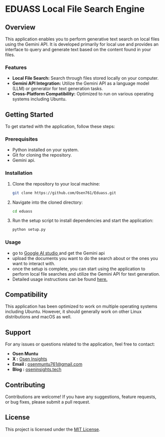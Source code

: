 

#  EDUASS Local File Search Engine

## Overview

This application enables you to perform generative text search on local files using the Gemini API. It is developed primarily for local use and provides an interface to query and generate text based on the content found in your files.

### Features

- **Local File Search:** Search through files stored locally on your computer.
- **Gemini API Integration:** Utilize the Gemini API as a language model (LLM) or generator for text generation tasks.
- **Cross-Platform Compatibility:** Optimized to run on various operating systems including Ubuntu.

## Getting Started

To get started with the application, follow these steps:

### Prerequisites

- Python installed on your system.
- Git for cloning the repository.
- Gemini api. 

### Installation

1. Clone the repository to your local machine:

   ```bash
   git clone https://github.com/Osen761/Eduass.git
   ```

2. Navigate into the cloned directory:

   ```bash
   cd eduass
   ```

3. Run the setup script to install dependencies and start the application:

   ```bash
   python setup.py
   ```

### Usage
- go to [Google AI studio ](https://aistudio.google.com/app/) and get the Gemini api 
- upload the documents you want to do the search about or the ones you want to interact with.
- once the setup is complete, you can start using the application to perform local file searches and utilize the Gemini API for text generation.
- Detailed usage instructions can be found [here.](https://oseninsights.tech)

## Compatibility

This application has been optimized to work on multiple operating systems including Ubuntu. However, it should generally work on other Linux distributions and macOS as well.

## Support

For any issues or questions related to the application, feel free to contact:

- **Osen Muntu**
- **X :** [Osen Insights](https://x.com/osen_muntu)
- **Email :** osenmuntu761@gmail.com
- **Blog :** [oseninsights.tech](https://oseninsights.tech)

## Contributing

Contributions are welcome! If you have any suggestions, feature requests, or bug fixes, please submit a pull request.

## License

This project is licensed under the [MIT License](LICENSE).

